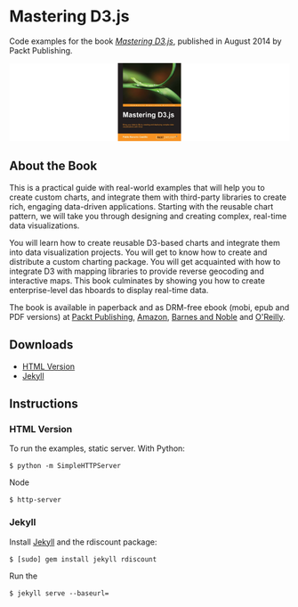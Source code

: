 # Mastering D3.js

Code examples for the book _[Mastering D3.js](https://www.packtpub.com/web-development/mastering-d3js)_, published in August 2014 by Packt Publishing.

<img src="assets/img/mastering-d3-cover-centered.png" alt="book cover">

## About the Book

This is a practical guide with real-world examples that will help you to create custom charts, and integrate them with third-party libraries to create rich, engaging data-driven applications. Starting with the reusable chart pattern, we will take you through designing and creating complex, real-time data visualizations.

You will learn how to create reusable D3-based charts and integrate them into data visualization projects. You will get to know how to create and distribute a custom charting package. You will get acquainted with how to integrate D3 with mapping libraries to provide reverse geocoding and interactive maps. This book culminates by showing you how to create enterprise-level das
hboards to display real-time data.

The book is available in paperback and as DRM-free ebook (mobi, epub and PDF versions) at [Packt Publishing](https://www.packtpub.com/web-development/mastering-d3js), [Amazon](http://www.amazon.com/Mastering-D3-js-Pablo-Navarro/dp/178328627X/), [Barnes and Noble](http://www.barnesandnoble.com/w/mastering-d3js-pablo-navarro/1118701328?ean=9781783286270) and [O'Reilly](http://shop.oreilly.com/product/9781783286270.do).

## Downloads

- [HTML Version]()
- [Jekyll]()

## Instructions

### HTML Version

To run the examples, static server. With Python:

    $ python -m SimpleHTTPServer

Node

    $ http-server

### Jekyll

Install [Jekyll](http://jekyllrb.com/) and the rdiscount package:

    $ [sudo] gem install jekyll rdiscount

Run the 

    $ jekyll serve --baseurl=





